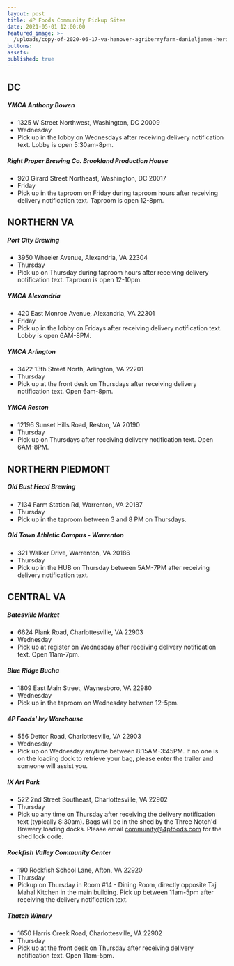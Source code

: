 ```yaml
---
layout: post
title: 4P Foods Community Pickup Sites
date: 2021-05-01 12:00:00
featured_image: >-
  /uploads/copy-of-2020-06-17-va-hanover-agriberryfarm-danieljames-herd-ventures-34.jpg
buttons:
assets:
published: true
---
```

<div class="editable"><h2>DC</h2><h5>YMCA Anthony Bowen</h5><ul><li>1325 W Street Northwest, Washington, DC 20009</li><li>Wednesday</li><li>Pick up in the lobby on Wednesdays after receiving delivery notification text. Lobby is open 5:30am-8pm.</li></ul><h5>Right Proper Brewing Co. Brookland Production House</h5><ul><li>920 Girard Street Northeast, Washington, DC 20017</li><li>Friday</li><li>Pick up in the taproom on Friday during taproom hours after receiving delivery notification text. Taproom is open 12-8pm.</li></ul><h2>NORTHERN VA</h2><h5>Port City Brewing</h5><ul><li>3950 Wheeler Avenue, Alexandria, VA 22304</li><li>Thursday</li><li>Pick up on Thursday during taproom hours after receiving delivery notification text. Taproom is open 12-10pm.</li></ul><h5>YMCA Alexandria&nbsp;</h5><ul><li>420 East Monroe Avenue, Alexandria, VA 22301</li><li>Friday</li><li>Pick up in the lobby on Fridays after receiving delivery notification text. Lobby is open 6AM-8PM.</li></ul><h5>YMCA Arlington</h5><ul><li>3422 13th Street North, Arlington, VA 22201</li><li>Thursday</li><li>Pick up at the front desk on Thursdays after receiving delivery notification text. Open 6am-8pm.</li></ul><h5>YMCA Reston</h5><ul><li>12196 Sunset Hills Road, Reston, VA 20190</li><li>Thursday</li><li>Pick up on Thursdays after receiving delivery notification text. Open 6AM-8PM.</li></ul><h2>NORTHERN PIEDMONT</h2><h5>Old Bust Head Brewing</h5><ul><li>7134 Farm Station Rd, Warrenton, VA 20187</li><li>Thursday</li><li>Pick up in the taproom between 3 and 8 PM on Thursdays.</li></ul><h5>Old Town Athletic Campus - Warrenton</h5><ul><li>321 Walker Drive, Warrenton, VA 20186</li><li>Thursday</li><li>Pick up in the HUB on Thursday between 5AM-7PM after receiving delivery notification text.&nbsp;</li></ul><h2>CENTRAL VA</h2><h5>Batesville Market</h5><ul><li>6624 Plank Road, Charlottesville, VA 22903</li><li>Wednesday</li><li>Pick up at register on Wednesday after receiving delivery notification text. Open 11am-7pm.</li></ul><h5>Blue Ridge Bucha</h5><ul><li>1809 East Main Street, Waynesboro, VA 22980</li><li>Wednesday</li><li>Pick up in the taproom on Wednesday between 12-5pm.</li></ul><h5>4P Foods' Ivy Warehouse</h5><ul><li>556 Dettor Road, Charlottesville, VA 22903</li><li>Wednesday</li><li>Pick up on Wednesday anytime between 8:15AM-3:45PM. If no one is on the loading dock to retrieve your bag, please enter the trailer and someone will assist you.</li></ul><h5>IX Art Park</h5><ul><li>522 2nd Street Southeast, Charlottesville, VA 22902</li><li>Thursday</li><li>Pick up any time on Thursday after receiving the delivery notification text (typically 8:30am). Bags will be in the shed by the Three Notch'd Brewery loading docks. Please email <a href="mailto:community@4pfoods.com">community@4pfoods.com</a> for the shed lock code.</li></ul><h5>Rockfish Valley Community Center</h5><ul><li>190 Rockfish School Lane, Afton, VA 22920</li><li>Thursday</li><li>Pickup on Thursday in Room #14 - Dining Room, directly opposite Taj Mahal Kitchen in the main building. Pick up between 11am-5pm after receiving the delivery notification text.</li></ul><h5>Thatch Winery</h5><ul><li>1650 Harris Creek Road, Charlottesville, VA 22902</li><li>Thursday</li><li>Pick up at the front desk on Thursday after receiving delivery notification text. Open 11am-5pm.</li></ul></div>
